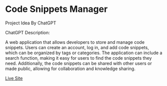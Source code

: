 # Code Snippets Manager

Project Idea By ChatGPT

ChatGPT Description:

A web application that allows developers to store and manage code snippets. Users can create an account, log in, and add code snippets, which can be organized by tags or categories. The application can include a search function, making it easy for users to find the code snippets they need. Additionally, the code snippets can be shared with other users or made public, allowing for collaboration and knowledge sharing.

[Live Site](https://csm-sx9.web.app)